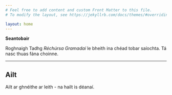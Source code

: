 ```yaml
---
# Feel free to add content and custom Front Matter to this file.
# To modify the layout, see https://jekyllrb.com/docs/themes/#overriding-theme-defaults

layout: home
---
```


<strong> Seantobair </strong>

Roghnaigh Tadhg *Réchúrsa Gramadaí* le bheith ina
chéad tobar saíochta. Tá nasc thuas fána choinne.

------

## Ailt

Ailt ar ghnéithe ar leith - na hailt is déanaí.

